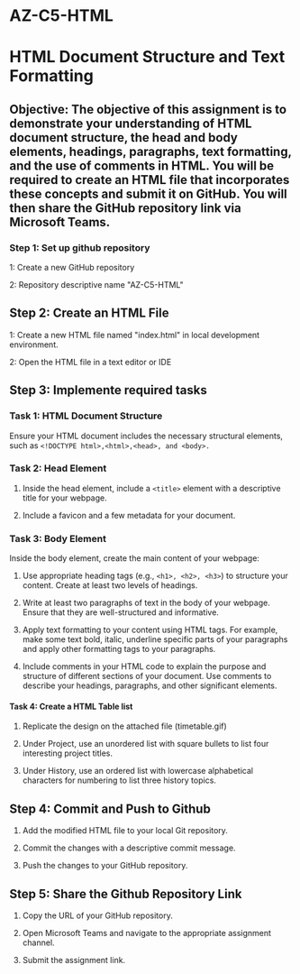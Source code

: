 # AZ-C5-HTML
# HTML Document Structure and Text Formatting

## Objective: The objective of this assignment is to demonstrate your understanding of HTML document structure, the head and body elements, headings, paragraphs, text formatting, and the use of comments in HTML. You will be required to create an HTML file that incorporates these concepts and submit it on GitHub. You will then share the GitHub repository link via Microsoft Teams.

### Step 1: Set up github repository

1: Create a new GitHub repository

2: Repository descriptive name "AZ-C5-HTML"

## Step 2: Create an HTML File

1: Create a new HTML file named "index.html" in local development environment.

2: Open the HTML file in a text editor or IDE

## Step 3: Implemente required tasks

### Task 1: HTML Document Structure

Ensure your HTML document includes the necessary structural elements, such as 
`<!DOCTYPE html>,<html>,<head>, and <body>.`


### Task 2: Head Element

1. Inside the head element, include a `<title>` element with a descriptive title for your webpage.

2. Include a favicon and a few metadata for your document.

### Task 3: Body Element

Inside the body element, create the main content of your webpage:

1. Use appropriate heading tags (e.g., `<h1>, <h2>, <h3>`) to structure your content. Create at least two levels of headings.

2. Write at least two paragraphs of text in the body of your webpage. Ensure that they are well-structured and informative.

3. Apply text formatting to your content using HTML tags. For example, make some text bold, italic, underline specific parts of your paragraphs and apply other formatting tags to your paragraphs.

4. Include comments in your HTML code to explain the purpose and structure of different sections of your document. Use comments to describe your headings, paragraphs, and other significant elements.

#### Task 4: Create a HTML Table list

1. Replicate the design on the attached file (timetable.gif)

2. Under Project, use an unordered list with square bullets to list four interesting project titles. 

3. Under History, use an ordered list with lowercase alphabetical characters for numbering to list three history topics.


## Step 4: Commit and Push to Github

1. Add the modified HTML file to your local Git repository.

2. Commit the changes with a descriptive commit message.

3. Push the changes to your GitHub repository.

## Step 5: Share the Github Repository Link

1. Copy the URL of your GitHub repository.

2. Open Microsoft Teams and navigate to the appropriate assignment channel.

3. Submit the assignment link.

